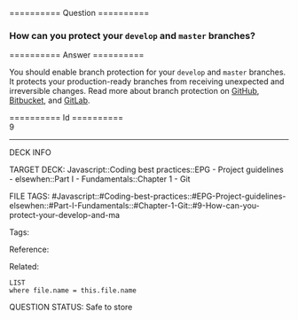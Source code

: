 ========== Question ==========  

### How can you protect your `develop` and `master` branches?  

========== Answer ==========  

You should enable branch protection for your `develop` and `master` branches. It protects your production-ready branches from receiving unexpected and irreversible changes. Read more about branch protection on [GitHub](https://help.github.com/articles/about-protected-branches/), [Bitbucket](https://confluence.atlassian.com/bitbucketserver/using-branch-permissions-776639807.html), and [GitLab](https://docs.gitlab.com/ee/user/project/protected_branches.html).

========== Id ==========  
9

---

DECK INFO

TARGET DECK: Javascript::Coding best practices::EPG - Project guidelines - elsewhen::Part I - Fundamentals::Chapter 1 - Git

FILE TAGS: #Javascript::#Coding-best-practices::#EPG-Project-guidelines-elsewhen::#Part-I-Fundamentals::#Chapter-1-Git::#9-How-can-you-protect-your-develop-and-ma

Tags:

Reference:

Related:

```dataview
LIST
where file.name = this.file.name
````
QUESTION STATUS: Safe to store
